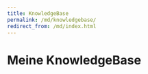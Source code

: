 ```yaml
---
title: KnowledgeBase
permalink: /md/knowledgebase/
redirect_from: /md/index.html
---
```


# Meine KnowledgeBase
